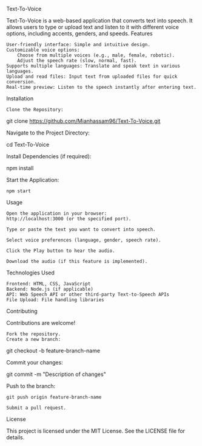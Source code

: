 Text-To-Voice

Text-To-Voice is a web-based application that converts text into speech. It allows users to type or upload text and listen to it with different voice options, including accents, genders, and speeds.
Features

    User-friendly interface: Simple and intuitive design.
    Customizable voice options:
        Choose from multiple voices (e.g., male, female, robotic).
        Adjust the speech rate (slow, normal, fast).
    Supports multiple languages: Translate and speak text in various languages.
    Upload and read files: Input text from uploaded files for quick conversion.
    Real-time preview: Listen to the speech instantly after entering text.

Installation

    Clone the Repository:

git clone https://github.com/Mianhassam96/Text-To-Voice.git

Navigate to the Project Directory:

cd Text-To-Voice

Install Dependencies (if required):

npm install

Start the Application:

    npm start

Usage

    Open the application in your browser:
    http://localhost:3000 (or the specified port).

    Type or paste the text you want to convert into speech.

    Select voice preferences (language, gender, speech rate).

    Click the Play button to hear the audio.

    Download the audio (if this feature is implemented).

Technologies Used

    Frontend: HTML, CSS, JavaScript
    Backend: Node.js (if applicable)
    API: Web Speech API or other third-party Text-to-Speech APIs
    File Upload: File handling libraries

Contributing

Contributions are welcome!

    Fork the repository.
    Create a new branch:

git checkout -b feature-branch-name

Commit your changes:

git commit -m "Description of changes"

Push to the branch:

    git push origin feature-branch-name

    Submit a pull request.

License

This project is licensed under the MIT License. See the LICENSE file for details.
